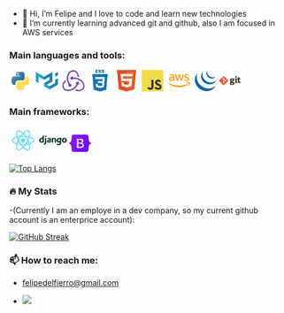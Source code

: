 - 👋 Hi, I’m Felipe and I love to code and learn new technologies
- 🌱 I’m currently learning advanced git and github, also I am focused in AWS services </br>

### Main languages and tools:
<div>
  <img src="https://github.com/devicons/devicon/blob/master/icons/python/python-original.svg" title="python" alt="python" width="40" height="40"/>&nbsp;
  <img src="https://github.com/devicons/devicon/blob/master/icons/materialui/materialui-original.svg" title="Material UI" alt="Material UI" width="40" height="40"/>&nbsp;
  <img src="https://github.com/devicons/devicon/blob/master/icons/redux/redux-original.svg" title="Redux" alt="Redux " width="40" height="40"/>&nbsp;
  <img src="https://github.com/devicons/devicon/blob/master/icons/css3/css3-plain-wordmark.svg"  title="CSS3" alt="CSS" width="40" height="40"/>&nbsp;
  <img src="https://github.com/devicons/devicon/blob/master/icons/html5/html5-original.svg" title="HTML5" alt="HTML" width="40" height="40"/>&nbsp;
  <img src="https://github.com/devicons/devicon/blob/master/icons/javascript/javascript-original.svg" title="JavaScript" alt="JavaScript" width="40" height="40"/>&nbsp;
  <img src="https://github.com/devicons/devicon/blob/master/icons/amazonwebservices/amazonwebservices-plain-wordmark.svg" title="AWS" alt="AWS" width="40" height="40"/>&nbsp;
   <img src="https://github.com/devicons/devicon/blob/master/icons/jquery/jquery-original.svg" title="jquery" **alt="jquery" width="40" height="40"/>
  <img src="https://github.com/devicons/devicon/blob/master/icons/git/git-original-wordmark.svg" title="Git" **alt="Git" width="40" height="40"/>
</div>

### Main frameworks:

<p>
<img width="50px" src="https://raw.githubusercontent.com/github/explore/80688e429a7d4ef2fca1e82350fe8e3517d3494d/topics/react/react.png"/>
<img width="50px" src="https://raw.githubusercontent.com/github/explore/7456fdff59816d37ef383a6c8f32a26ff7332db2/topics/django/django.png"/>
 <img src="https://github.com/devicons/devicon/blob/master/icons/bootstrap/bootstrap-original.svg" title="bootstrap" **alt="bootstrap" width="40" height="40"/>
</p>

[![Top Langs](https://github-readme-stats.vercel.app/api/top-langs/?username=felipefritz&layout=compact&theme=vision-friendly-dark)](https://github.com/felipefritz/github-readme-stats)


### :fire: My Stats 

-(Currently I am an employe in a dev company, so my current github account is an enterprice account):

[![GitHub Streak](http://github-readme-streak-stats.herokuapp.com?user=felipefritz&theme=dark&background=000000)](https://git.io/streak-stats)



### 📫 How to reach me: 

- felipedelfierro@gmail.com

- <a href='https://www.linkedin.com/in/felipe-ignacio-del-fierro-fritz-544b6175/' ><img src="https://img.shields.io/badge/LinkedIn-blue?logo=linkedin&logoColor=white&style=for-the-badge"></a>


